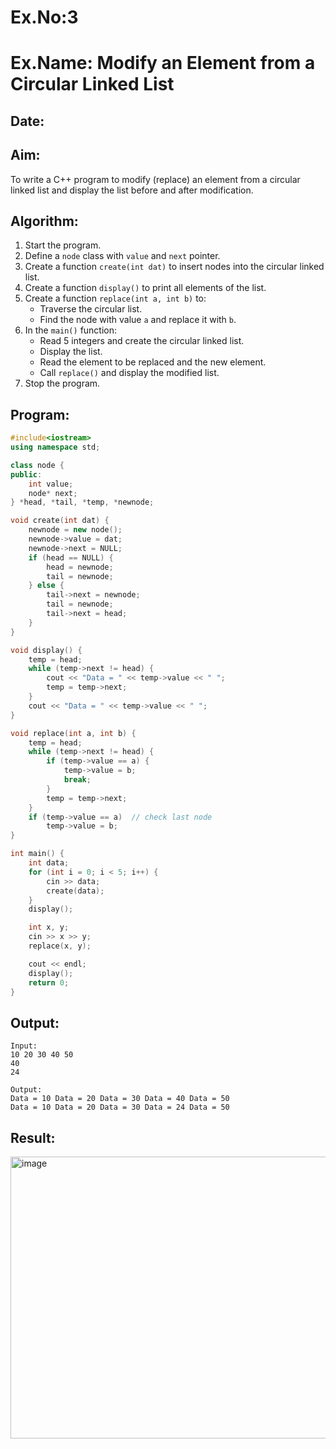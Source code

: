 # Ex.No:3  
# Ex.Name: Modify an Element from a Circular Linked List  

## Date:  

## Aim:  
To write a C++ program to modify (replace) an element from a circular linked list and display the list before and after modification.  

## Algorithm:  
1. Start the program.  
2. Define a `node` class with `value` and `next` pointer.  
3. Create a function `create(int dat)` to insert nodes into the circular linked list.  
4. Create a function `display()` to print all elements of the list.  
5. Create a function `replace(int a, int b)` to:  
   - Traverse the circular list.  
   - Find the node with value `a` and replace it with `b`.  
6. In the `main()` function:  
   - Read 5 integers and create the circular linked list.  
   - Display the list.  
   - Read the element to be replaced and the new element.  
   - Call `replace()` and display the modified list.  
7. Stop the program.  

## Program:
```cpp
#include<iostream>
using namespace std;

class node {
public:
    int value;
    node* next;
} *head, *tail, *temp, *newnode;

void create(int dat) {
    newnode = new node();
    newnode->value = dat;
    newnode->next = NULL;
    if (head == NULL) {
        head = newnode;
        tail = newnode;
    } else {
        tail->next = newnode;
        tail = newnode;
        tail->next = head;
    }
}

void display() {
    temp = head;
    while (temp->next != head) {
        cout << "Data = " << temp->value << " ";
        temp = temp->next;
    }
    cout << "Data = " << temp->value << " ";
}

void replace(int a, int b) {
    temp = head;
    while (temp->next != head) {
        if (temp->value == a) {
            temp->value = b;
            break;
        }
        temp = temp->next;
    }
    if (temp->value == a)  // check last node
        temp->value = b;
}

int main() {
    int data;
    for (int i = 0; i < 5; i++) {
        cin >> data;
        create(data);
    }
    display();

    int x, y;
    cin >> x >> y;
    replace(x, y);

    cout << endl;
    display();
    return 0;
}
```
## Output:
```
Input:
10 20 30 40 50
40
24

Output:
Data = 10 Data = 20 Data = 30 Data = 40 Data = 50 
Data = 10 Data = 20 Data = 30 Data = 24 Data = 50
```
## Result:
<img width="885" height="451" alt="image" src="https://github.com/user-attachments/assets/cbe98852-2b10-4b21-a272-d34a15604077" />

